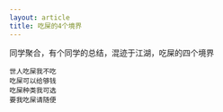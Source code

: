 ```yaml
---
layout: article
title: 吃屎的4个境界
---
```


同学聚合，有个同学的总结，混迹于江湖，吃屎的四个境界

```
世人吃屎我不吃
吃屎可以给够钱
吃屎种类我可选
要我吃屎请随便
```
